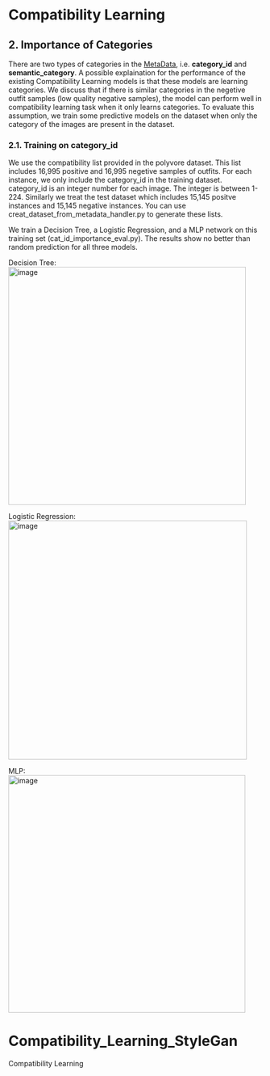 # Compatibility Learning



## 2. Importance of Categories

There are two types of categories in the [MetaData](https://drive.google.com/file/d/13-J4fAPZahauaGycw3j_YvbAHO7tOTW5/view), i.e. **category_id** and **semantic_category**.
A possible explaination for the performance of the existing Compatibility Learning models is that these models are learning categories. We discuss that if there is similar categories in the negetive outfit samples (low quality negative samples), the model can perform well in compatibility learning task when it only learns categories. To evaluate this assumption, we train some predictive models on the dataset when only the category of the images are present in the dataset.

### 2.1. Training on category_id
We use the compatibility list provided in the polyvore dataset. This list includes 16,995 positive and 16,995 negetive samples of outfits. For each instance, we only include the category_id in the training dataset. category_id is an integer number for each image. The integer is between 1-224. Similarly we treat the test dataset which includes 15,145 positve instances and 15,145 negative instances. You can use creat_dataset_from_metadata_handler.py to generate these lists.

We train a Decision Tree, a Logistic Regression, and a MLP network on this training set (cat_id_importance_eval.py). The results show no better than random prediction for all three models.

Decision Tree:
<img width="471" alt="image" src="https://user-images.githubusercontent.com/71953974/130694146-ead84976-d5e8-4355-bef7-c08422a40841.png">

Logistic Regression:
<img width="473" alt="image" src="https://user-images.githubusercontent.com/71953974/130694283-58f08ece-b7a6-48a5-85a6-840da16bdc44.png">

MLP:
<img width="470" alt="image" src="https://user-images.githubusercontent.com/71953974/130694352-dbe64612-9393-4171-819f-23555b4317fb.png">


# Compatibility_Learning_StyleGan
Compatibility Learning 
